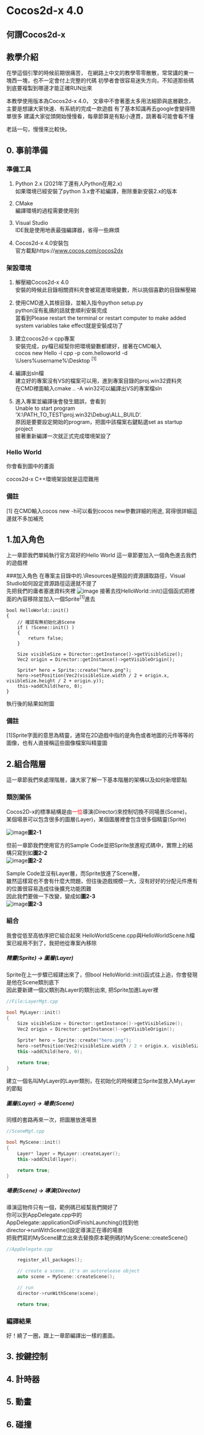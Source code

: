 # Cocos2d-x 4.0

## 何謂Cocos2d-x

## 教學介紹
在學這個引擎的時候前期很痛苦，
在網路上中文的教學零零散散，常常講的東一塊西一塊，也不一定會付上完整的代碼
初學者會很容易迷失方向，不知道那些碼到底要複製到哪邊才能正確RUN出來

本教學使用版本為Cocos2d-x 4.0，
文章中不會著墨太多用法細節與底層觀念，主要是想讓大家快速、有系統的完成一款遊戲
有了基本知識再去google會變得簡單很多
建議大家從頭開始慢慢看，每章節算是有點小連貫，跳著看可能會看不懂

老話一句，慢慢來比較快。

## 0. 事前準備

### 準備工具

1. Python 2.x (2021年了還有人Python在用2.x)  
如果環境已經安裝了python 3.x會不給編譯，刪除重新安裝2.x的版本

2. CMake  
編譯環境的過程需要使用到

3. Visual Studio  
IDE我是使用地表最強編譯器，省得一些麻煩

4. Cocos2d-x 4.0安裝包  
官方載點https://www.cocos.com/cocos2dx


### 架設環境
1. 解壓縮Cocos2d-x 4.0  
安裝的時候此目錄相關資料夾會被寫進環境變數，所以挑個喜歡的目錄解壓縮  

2. 使用CMD進入其根目錄，並輸入指令python setup.py  
python沒有亂搞的話就會順利安裝完成  
當看到Please restart the terminal or restart computer to make added system variables take effect就是安裝成功了  

3. 建立cocos2d-x cpp專案  
安裝完成，py檔已經幫你把環境變數都建好，接著在CMD輸入  
cocos new Hello -l cpp -p com.helloworld -d \Users\%username%\Desktop <sup>[1]</sup>  

4. 編譯出sln檔  
建立好的專案沒有VS的檔案可以用，進到專案目錄的proj.win32資料夾  
在CMD裡面輸入cmake .. -A win32可以編譯出VS的專案檔sln  

5. 進入專案並編譯後會發生錯誤，會看到  
Unable to start program ‘X:\PATH_TO_TEST\proj.win32\Debug\ALL_BUILD’.  
原因是要要設定開始的program，把圖中該檔案右鍵點選set as startup project  
接著重新編譯一次就正式完成環境架設了  

### Hello World
你會看到圖中的畫面  


cocos2d-x C++環境架設就是這麼難用  

### 備註
[1] 在CMD輸入cocos new -h可以看到cocos new參數詳細的用途, 寫得很詳細這邊就不多加補充  









## 1.加入角色
上一章節我們單純執行官方寫好的Hello World 這一章節要加入一個角色進去我們的遊戲裡  

###加入角色
在專案主目錄中的.\Resources是預設的資源讀取路徑，Visual Studio如何設定資源路徑這邊就不提了  
先把我們的庸者塞進資料夾裡
![image](https://github.com/haha4ni/cocos2d-x-note/blob/master/Lesson%201%20-%20%E5%8A%A0%E5%85%A5%E8%A7%92%E8%89%B2/hero.png?raw=true)
接著去找HelloWorld::init()這個函式把裡面的內容移除並加入一個Sprite<sup>[1]</sup>進去  
```
bool HelloWorld::init()
{
    // 確認有無初始化過Scene
    if ( !Scene::init() )
    {
        return false;
    }
    
    Size visibleSize = Director::getInstance()->getVisibleSize();
    Vec2 origin = Director::getInstance()->getVisibleOrigin();

    Sprite* hero = Sprite::create("hero.png");
    hero->setPosition(Vec2(visibleSize.width / 2 + origin.x, visibleSize.height / 2 + origin.y));
    this->addChild(hero, 0);
}
```
執行後的結果如附圖

### 備註
[1]Sprite字面的意思為精靈，通常在2D遊戲中指的是角色或者地圖的元件等等的圖像，也有人直接稱這些圖像檔案叫精靈圖

## 2.組合階層
這一章節我們來處理階層，讓大家了解一下基本階層的架構以及如何新增節點  
### 類別關係
Cocos2D-x的標準結構是由<font color=red>一位</font>導演(Director)來控制切換不同場景(Scene)，  
某個場景可以包含很多的圖層(Layer)，某個圖層裡會包含很多個精靈(Sprite)  

![image](https://github.com/haha4ni/cocos2d-x-note/blob/master/Lesson%202%20-/2-1.png?raw=true)**圖2-1**


但前一章節我們使用官方的Sample Code並把Sprite放進程式碼中，實際上的結構只寫到如**圖2-2**  
![image](https://github.com/haha4ni/cocos2d-x-note/blob/master/Lesson%202%20-/2-2.png?raw=true)**圖2-2**

Sample Code並沒有Layer層，而Sprite放進了Scene層，  
雖然這樣寫也不會有什麼大問題，但往後遊戲規模一大，沒有好好的分配元件應有的位置很容易造成往後擴充功能困難  
因此我們要做一下改變，變成如**圖2-3**  
![image](https://github.com/haha4ni/cocos2d-x-note/blob/master/Lesson%202%20-/2-3.png?raw=true)**圖2-3**


### 組合
我會從低至高依序把它組合起來
HelloWorldScene.cpp與HelloWorldScene.h檔案已經用不到了，我把他從專案內移除  
##### 精靈(Sprite) -> 圖層(Layer)
Sprite在上一步驟已經建出來了，但bool HelloWorld::init()函式往上追，你會發現是他在Scene類別底下  
因此要新建一個父類別為Layer的類別出來, 把Sprite加進Layer裡  
```C++
//File:LayerMgt.cpp

bool MyLayer::init()
{
    Size visibleSize = Director::getInstance()->getVisibleSize();
    Vec2 origin = Director::getInstance()->getVisibleOrigin();

    Sprite* hero = Sprite::create("hero.png");
    hero->setPosition(Vec2(visibleSize.width / 2 + origin.x, visibleSize.height / 2 + origin.y));
    this->addChild(hero, 0);

    return true;
}
```
建立一個名叫MyLayer的Layer類別，在初始化的時候建立Sprite並放入MyLayer的節點  

##### 圖層(Layer) -> 場景(Scene)
同樣的套路再來一次，把圖層放進場景
```C++
//SceneMgt.cpp

bool MyScene::init()
{
    Layer* layer = MyLayer::createLayer();
    this->addChild(layer);

    return true;
}
```

##### 場景(Scene) -> 導演(Director)
導演這物件只有一個，範例碼已經幫我們開好了  
你可以到AppDelegate.cpp中的AppDelegate::applicationDidFinishLaunching()找到他  
director->runWithScene()設定導演正在導的場景  
把我們寫的MyScene建立出來去替換原本範例碼的MyScene::createScene()  
```C++
//AppDelegate.cpp

    register_all_packages();

    // create a scene. it's an autorelease object
    auto scene = MyScene::createScene();

    // run
    director->runWithScene(scene);

    return true;
```

### 編譯結果
好！繞了一圈，跟上一章節編譯出一樣的畫面。

## 3. 按鍵控制
## 4. 計時器
## 5. 動畫
## 6. 碰撞


